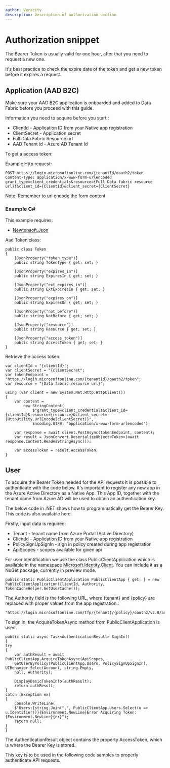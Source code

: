 ```yaml
---
author: Veracity
description: Description of authorization section
---
```


# Authorization snippet

The Bearer Token is usually valid for one hour, after that you need to request a new one.

It's best practice to check the expire date of the token and get a new token before it expires a request.

## Application (AAD B2C)

Make sure your AAD B2C application is onboarded and added to Data Fabric before you proceed with this guide.

Information you need to acquire before you start :

* ClientId - Application ID from your Native app registration
* ClientSecret - Application secret
* Full Data Fabric Resource url
* AAD Tenant id - Azure AD Tenant Id

To get a access token:

Example Http request:  

    POST https://login.microsoftonline.com/{tenantId/oauth2/token
    Content-Type: application/x-www-form-urlencoded
    grant_type=client_credentials&resource={Full Data fabric resource url}f&client_id={ClientId}&client_secret={ClientSecret}  

Note: Remember to url encode the form content

### Example C#

This example requires:
* [Newtonsoft.Json](https://www.nuget.org/packages/Newtonsoft.Json/)

Aad Token class:  

    public class Token
    {
        [JsonProperty("token_type")]
        public string TokenType { get; set; }

        [JsonProperty("expires_in")]
        public string ExpiresIn { get; set; }

        [JsonProperty("ext_expires_in")]
        public string ExtExpiresIn { get; set; }

        [JsonProperty("expires_on")]
        public string ExpiresOn { get; set; }

        [JsonProperty("not_before")]
        public string NotBefore { get; set; }

        [JsonProperty("resource")]
        public string Resource { get; set; }

        [JsonProperty("access_token")]
        public string AccessToken { get; set; }
    }

Retrieve the access token:  

    var clientId = "{clientId}";
    var clientSecret = "{clientSecret";
    var tokenEndpoint = "https://login.microsoftonline.com/{tenantId}/oauth2/token";
    var resource = "{Data fabric resource url}";

    using (var client = new System.Net.Http.HttpClient())
    {
        var content =
            new StringContent(
                $"grant_type=client_credentials&client_id={clientId}&resource={resource}&client_secret={HttpUtility.UrlEncode(clientSecret)}",
                Encoding.UTF8, "application/x-www-form-urlencoded");

        var response = await client.PostAsync(tokenEndpoint, content);
        var result = JsonConvert.DeserializeObject<Token>(await response.Content.ReadAsStringAsync());

        var accessToken = result.AccessToken;
    }

## User

To acquire the Bearer Token needed for the API requests it is possible to authenticate with the code below. It's important to register any new app in the Azure Active Directory as a Native App. This App ID, together with the tenant name from Azure AD will be used to obtain an authentication key.

The below code in .NET shows how to programmatically get the Bearer Key. This code is also available here.

Firstly, input data is required:
* Tenant - tenant name from Azure Portal (Active Directory)
* ClientId - Application ID from your Native app registration
* PolicySignUpSignIn - sign in policy created during app registration
* ApiScopes - scopes available for given api  

For user identification we use the class PublicClientApplication which is available in the namespace [Microsoft.Identity.Client](https://www.nuget.org/packages/Microsoft.Identity.Client). You can include it as a NuGet package, currently in preview mode.  
    
    public static PublicClientApplication PublicClientApp { get; } = new PublicClientApplication(ClientId, Authority, TokenCacheHelper.GetUserCache());

The Authority field is the following URL, where {tenant} and {policy} are replaced with proper values from the app registration.:  

    "https://login.microsoftonline.com/tfp/{tenant}/{policy}/oauth2/v2.0/authorize";

To sign in, the AcquireTokenAsync method from PublicClientApplication is used.  

    public static async Task<AuthenticationResult> SignIn()
    {
    try
    {
        var authResult = await PublicClientApp.AcquireTokenAsync(ApiScopes,
        GetUserByPolicy(PublicClientApp.Users, PolicySignUpSignIn), UIBehavior.SelectAccount, string.Empty,
        null, Authority);

        DisplayBasicTokenInfo(authResult);
        return authResult;
    }
    catch (Exception ex)
    {
        Console.WriteLine(
        $"Users:{string.Join(",", PublicClientApp.Users.Select(u => u.Identifier))}{Environment.NewLine}Error Acquiring Token:{Environment.NewLine}{ex}");
        return null;
    }
    }  

The AuthenticationResult object contains the property AccessToken, which is where the Bearer Key is stored.

This key is to be used in the following code samples to properly authenticate API requests.

